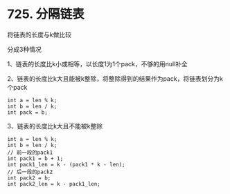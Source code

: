 # 725. 分隔链表

将链表的长度与k做比较

分成3种情况

1、链表的长度比k小或相等，以长度1为1个pack，不够的用null补全

2、链表的长度比k大且能被k整除，将整除得到的结果作为pack，将链表划分为k个pack


```
int a = len % k;
int b = len / k;
int pack = b;
```


3、链表的长度比k大且不能被k整除


```
int a = len % k;
int b = len / k;
// 前一段的pack1
int pack1 = b + 1;
int pack1_len = k - (pack1 * k - len);
// 后一段的pack2
int pack2 = b;
int pack2_len = k - pack1_len;
```
